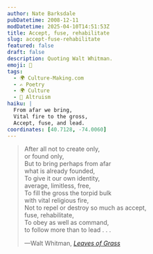 ```yaml
---
author: Nate Barksdale
pubDatetime: 2008-12-11
modDatetime: 2025-04-10T14:51:53Z
title: Accept, fuse, rehabilitate
slug: accept-fuse-rehabilitate
featured: false
draft: false
description: Quoting Walt Whitman.
emoji: 🔄
tags:
  - 🌍 Culture-Making.com
  - ✍️ Poetry
  - 🌍 Culture
  - 🤝 Altruism
haiku: |
  From afar we bring,  
  Vital fire to the gross,  
  Accept, fuse, and lead.
coordinates: [40.7128, -74.0060]
---
```


> After all not to create only,  
>  or found only,  
> But to bring perhaps from afar  
> what is already founded,  
> To give it our own identity,  
> average, limitless, free,  
> To fill the gross the torpid bulk  
> with vital religious fire,  
> Not to repel or destroy so much as accept,  
> fuse, rehabilitate,  
> To obey as well as command,  
> to follow more than to lead . . .
>
> —Walt Whitman, [_Leaves of Grass_](http://books.google.com/books?id=TmESAAAAYAAJ&printsec=frontcover&dq=inauthor:whitman&ei=zIFBSfzPC4q6kwT00ezRDg#PPA238,M1)
